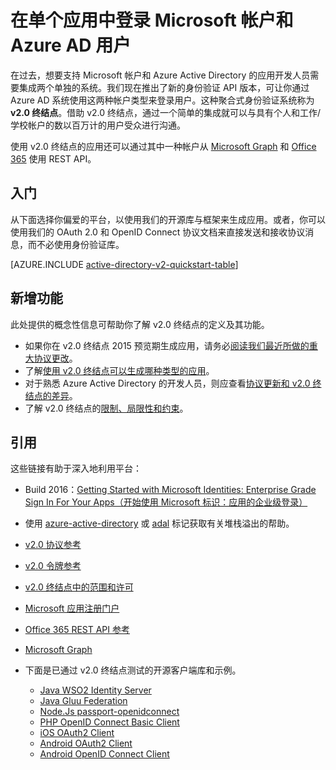 <properties
	pageTitle="应用模型 v2.0 概述 | Azure"
	description="使用 Microsoft 帐户和 Azure Active Directory 登录的构建应用简介。"
	services="active-directory"
	documentationCenter=""
	authors="dstrockis"
	manager="mbaldwin"
	editor=""/>

<tags
	ms.service="active-directory"
	ms.date="04/26/2016"
	wacn.date="06/23/2016"/>

# 在单个应用中登录 Microsoft 帐户和 Azure AD 用户

在过去，想要支持 Microsoft 帐户和 Azure Active Directory 的应用开发人员需要集成两个单独的系统。我们现在推出了新的身份验证 API 版本，可让你通过 Azure AD 系统使用这两种帐户类型来登录用户。这种聚合式身份验证系统称为 **v2.0 终结点**。借助 v2.0 终结点，通过一个简单的集成就可以与具有个人和工作/学校帐户的数以百万计的用户受众进行沟通。

使用 v2.0 终结点的应用还可以通过其中一种帐户从 [Microsoft Graph](https://graph.microsoft.io) 和 [Office 365](https://msdn.microsoft.com/office/office365/howto/authenticate-Office-365-APIs-using-v2) 使用 REST API。

## 入门
从下面选择你偏爱的平台，以使用我们的开源库与框架来生成应用。或者，你可以使用我们的 OAuth 2.0 和 OpenID Connect 协议文档来直接发送和接收协议消息，而不必使用身份验证库。
<!-- TODO: Finalize this table  -->

[AZURE.INCLUDE [active-directory-v2-quickstart-table](../includes/active-directory-v2-quickstart-table.md)]

## 新增功能
此处提供的概念性信息可帮助你了解 v2.0 终结点的定义及其功能。

- 如果你在 v2.0 终结点 2015 预览期生成应用，请务必[阅读我们最近所做的重大协议更改](/documentation/articles/active-directory-v2-preview-oidc-changes)。
- 了解[使用 v2.0 终结点可以生成哪种类型的应用](/documentation/articles/active-directory-v2-flows)。
- 对于熟悉 Azure Active Directory 的开发人员，则应查看[协议更新和 v2.0 终结点的差异](/documentation/articles/active-directory-v2-compare)。
- 了解 v2.0 终结点的[限制、局限性和约束](/documentation/articles/active-directory-v2-limitations)。

## 引用
这些链接有助于深入地利用平台：

- Build 2016：[Getting Started with Microsoft Identities: Enterprise Grade Sign In For Your Apps（开始使用 Microsoft 标识：应用的企业级登录）](https://azure.microsoft.com/documentation/videos/build-2016-getting-started-with-microsoft-identities-enterprise-grade-sign-in-for-your-apps/)
- 使用 [azure-active-directory](http://stackoverflow.com/questions/tagged/azure-active-directory) 或 [adal](http://stackoverflow.com/questions/tagged/adal) 标记获取有关堆栈溢出的帮助。
- [v2.0 协议参考](/documentation/articles/active-directory-v2-protocols)
- [v2.0 令牌参考](/documentation/articles/active-directory-v2-tokens)
- [v2.0 终结点中的范围和许可](/documentation/articles/active-directory-v2-scopes)
- [Microsoft 应用注册门户](https://apps.dev.microsoft.com)
- [Office 365 REST API 参考](https://msdn.microsoft.com/office/office365/howto/authenticate-Office-365-APIs-using-v2)
- [Microsoft Graph](https://graph.microsoft.io)
- 下面是已通过 v2.0 终结点测试的开源客户端库和示例。

  - [Java WSO2 Identity Server](https://docs.wso2.com/display/IS500/Introducing+the+Identity+Server)
  - [Java Gluu Federation](https://github.com/GluuFederation/oxAuth)
  - [Node.Js passport-openidconnect](https://www.npmjs.com/package/passport-openidconnect)
  - [PHP OpenID Connect Basic Client](https://github.com/jumbojett/OpenID-Connect-PHP)
  - [iOS OAuth2 Client](https://github.com/nxtbgthng/OAuth2Client)
  - [Android OAuth2 Client](https://github.com/wuman/android-oauth-client)
  - [Android OpenID Connect Client](https://github.com/kalemontes/OIDCAndroidLib)

<!---HONumber=Mooncake_0613_2016-->